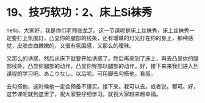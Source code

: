 # 19、技巧软功：2、床上Si袜秀

hello，大家好，我是你们老师张龙芝。这一节课呢是床上丝袜秀，床上丝袜秀一定要打上氛围灯，凸显你的腿部的线条，还有暧昧的灯光打在你的身上，那种感觉，皮肤白白嫩嫩的，又很有氛围感，又那么的暧昧。

又那么的诱惑，然后从床下就要开始诱惑了。然后再来到了床上，再去凸显你的腿部线条，凸显你腿部的动作，凸显你臀部以腿部的动作。好，接下来来我们进入到课程的学习吧。あこりなし。以后呢。可用脚去勾搭他。看蛋。

去勾搭他，这时候他一定会预备不懂买。接下来。我可以去。或者说。都可。好，这节课呢就到这里了，祝大家要仔细学习。就祝大家越来越幸福。


